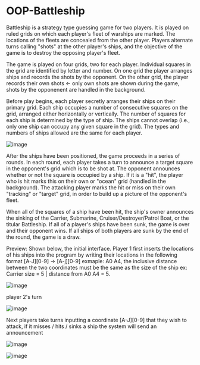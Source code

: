 # OOP-Battleship

Battleship is a strategy type guessing game for two players. It is played on ruled grids  on which each player's fleet of warships are marked. The locations of the fleets are concealed from the other player. Players alternate turns calling "shots" at the other player's ships, and the objective of the game is to destroy the opposing player's fleet.

The game is played on four grids, two for each player. Individual squares in the grid are identified by letter and number. On one grid the player arranges ships and records the shots by the opponent. On the other grid, the player records their own shots <- only own shots are shown during the game, shots by the opponenent are handled in the background. 

Before play begins, each player secretly arranges their ships on their primary grid. Each ship occupies a number of consecutive squares on the grid, arranged either horizontally or vertically. The number of squares for each ship is determined by the type of ship. The ships cannot overlap (i.e., only one ship can occupy any given square in the grid). The types and numbers of ships allowed are the same for each player.

![image](https://user-images.githubusercontent.com/91310490/224898536-a04be499-32c7-4bda-bc95-02d13cb2e1f7.png)

After the ships have been positioned, the game proceeds in a series of rounds. In each round, each player takes a turn to announce a target square in the opponent's grid which is to be shot at. The opponent announces whether or not the square is occupied by a ship. If it is a "hit", the player who is hit marks this on their own or "ocean" grid (handled in the background). The attacking player marks the hit or miss on their own "tracking" or "target" grid, in order to build up a picture of the opponent's fleet.

When all of the squares of a ship have been hit, the ship's owner announces the sinking of the Carrier, Submarine, Cruiser/Destroyer/Patrol Boat, or the titular Battleship. If all of a player's ships have been sunk, the game is over and their opponent wins. If all ships of both players are sunk by the end of the round, the game is a draw.

Preview:
Shown below, the initial interface. Player 1 first inserts the locations of his ships into the program by writing their locations in the following format [A-J][0-9] -> [A-j][0-9] exmaple: A0 A4, the inclusive distance between the two coordinates must be the same as the size of the ship ex: Carrier size = 5 | distance from A0 A4 = 5.


![image](https://user-images.githubusercontent.com/91310490/224932133-692f0a31-94ad-430f-8e0b-843ddf5b15ee.png)

player 2's turn



![image](https://user-images.githubusercontent.com/91310490/224933306-f475b7ab-34df-4d99-8e29-ab38c7b78234.png)




Next players take turns inputting a coordinate [A-J][0-9] that they wish to attack, if it misses / hits / sinks a ship the system will send an announcement

![image](https://user-images.githubusercontent.com/91310490/224934674-4c3fb697-06b5-4d3c-a969-0bbc1b1bce97.png)

![image](https://user-images.githubusercontent.com/91310490/224934943-65402a63-347c-4674-9bf6-4f26c2b97c9b.png)


